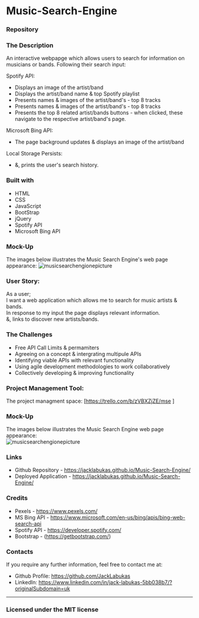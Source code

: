 # Music-Search-Engine

### Repository

### The Description 

An interactive webpapge which allows users to search for information on musicians or bands. 
Following their search input: 

Spotify API:
 * Displays an image of the artist/band
 * Displays the artist/band name & top Spotify playlist
 * Presents names & images of the artist/band's - top 8 tracks 
 * Presents names & images of the artist/band's - top 8 tracks 
 * Presents the top 8 related artist/bands buttons - when clicked, these navigate to the respective artist/band's page.  
 
 
 
Microsoft Bing API:  
 * The page background updates & displays an image of the artist/band
 
 
Local Storage Persists: 
  * &, prints the user's search history. 
     
     
### Built with
* HTML
* CSS
* JavaScript
* BootStrap
* jQuery
* Spotify API 
* Microsoft Bing API 

### Mock-Up

The images below illustrates the Music Search Engine's web page appearance: 
![musicsearchengionepicture](https://user-images.githubusercontent.com/115717787/212173684-fe1bb649-71b9-431a-b6d9-354d4a77afdb.png)


### User Story:  
As a user; <br/>
I want a web application which allows me to search for music artists & bands. <br/>
In response to my input the page displays relevant information. <br/>
&, links to discover new artists/bands. <br/>


### The Challenges 
* Free API Call Limits & permamiters
* Agreeing on a concept & intergrating multipule APIs
* Identifying viable APIs with relevant functionality
* Using agile development methodologies to work collaboratively
* Collectively developing & improving functionality


### Project Management Tool: 
The project managment space: 
[https://trello.com/b/zVBXZjZE/mse ]

### Mock-Up

The images below illustrates the Music Search Engine web page appearance:    
![musicsearchengionepicture](https://user-images.githubusercontent.com/115717787/212172943-9bb39a0c-7584-45d6-8153-84d67ea8555b.png)


### Links
* Github Repository - https://jacklabukas.github.io/Music-Search-Engine/
* Deployed Application - https://jacklabukas.github.io/Music-Search-Engine/

### Credits
* Pexels - https://www.pexels.com/
* MS Bing API - https://www.microsoft.com/en-us/bing/apis/bing-web-search-api
* Spotify API - https://developer.spotify.com/
* Bootstrap - (https://getbootstrap.com/)

### Contacts

If you require any further information, feel free to contact me at:
 
* Github Profile: https://github.com/JackLabukas
* LinkedIn: https://www.linkedin.com/in/jack-labukas-5bb038b7/?originalSubdomain=uk

---
### Licensed under the MIT license
